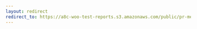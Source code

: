 ```yaml
---
layout: redirect
redirect_to: https://a8c-woo-test-reports.s3.amazonaws.com/public/pr-merge/39830/api/index.html
---
```

